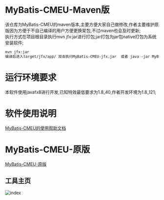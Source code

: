 # MyBatis-CMEU-Maven版
该仓库为MyBatis-CMEU的maven版本,主要方便大家自己做修改,作者主要维护原版因为方便于不自己编译的用户方便更换架包,不过maven也会及时更新;<br/>
执行方式在项目根目录执行mvn jfx:jar进行打包;jar打包为jar包native打包为系统安装软件;<br/>
```html
mvn jfx:jar
编译后进入target/jfx/app/ 双击执行MyBatis-CMEU-jfx.jar  或者 java -jar MyBatis-CMEU-jfx.jar
```
# 运行环境要求
本软件使用javafx8进行开发,已知特效最低要求为1.8_40,作者开发环境为1.8_121;<br/>

# 软件使用说明
[MyBatis-CMEU的使用帮助文档](https://shenzhenmirren.github.io/MyBatis-CMEU-DOC/)<br/>
# MyBatis-CMEU-原版

[MyBatis-CMEU-原版](https://github.com/shenzhenMirren/MyBatis-CMEU/)<br/>

## 工具主页<br/>
![index](https://raw.githubusercontent.com/shenzhenMirren/MyBatis-CMEU-DOC/master/resource/images/index.png)
